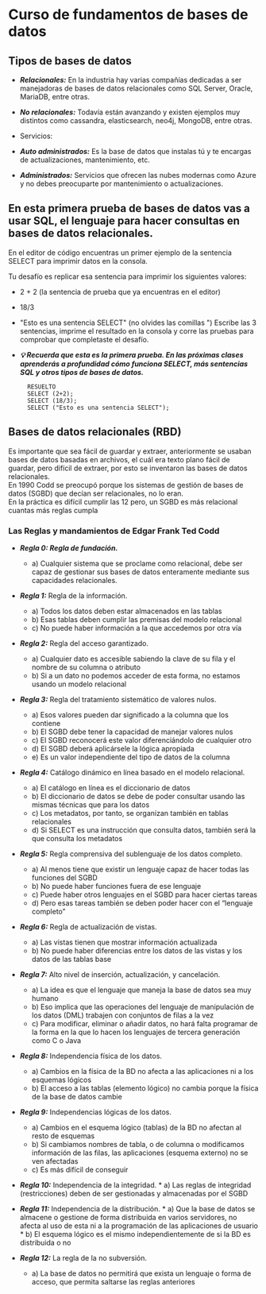 # Curso de fundamentos de bases de datos 
## Tipos de bases de datos
* ***Relacionales:*** En la industria hay varias compañías dedicadas a ser manejadoras de bases de datos relacionales como SQL Server, Oracle, MariaDB, entre otras.
* ***No relacionales:*** Todavía están avanzando y existen ejemplos muy distintos como cassandra, elasticsearch, neo4j, MongoDB, entre otras.

* Servicios:

* ***Auto administrados:*** Es la base de datos que instalas tú y te encargas de actualizaciones, mantenimiento, etc.
* ***Administrados:*** Servicios que ofrecen las nubes modernas como Azure y no debes preocuparte por mantenimiento o actualizaciones.

## En esta primera prueba de bases de datos vas a usar SQL, el lenguaje para hacer consultas en bases de datos relacionales.

En el editor de código encuentras un primer ejemplo de la sentencia SELECT para imprimir datos en la consola.

Tu desafío es replicar esa sentencia para imprimir los siguientes valores:

* 2 + 2 (la sentencia de prueba que ya encuentras en el editor)
* 18/3

* "Esto es una sentencia SELECT" (no olvides las comillas ")
Escribe las 3 sentencias, imprime el resultado en la consola y corre las pruebas para comprobar que completaste el desafío.

* ***💡 Recuerda que esta es la primera prueba. En las próximas clases aprenderás a profundidad cómo funciona SELECT, más sentencias SQL y otros tipos de bases de datos.***

        RESUELTO 
        SELECT (2+2);
        SELECT (18/3);
        SELECT ("Esto es una sentencia SELECT");

## Bases de datos relacionales (RBD)

Es importante que sea fácil de guardar y extraer, anteriormente se usaban bases de datos basadas en archivos, el cuál era texto plano fácil de guardar, pero difícil de extraer, por esto se inventaron las bases de datos relacionales.<br>
En 1990 Codd se preocupó porque los sistemas de gestión de bases de datos (SGBD) que decían ser relacionales, no lo eran.<br> En la práctica es difícil cumplir las 12 pero, un SGBD es más relacional cuantas más reglas cumpla

### Las Reglas y mandamientos de Edgar Frank Ted Codd

* ***Regla 0: Regla de fundación.*** 
    * a) Cualquier sistema que se proclame como relacional, debe ser capaz de gestionar sus bases de datos enteramente mediante sus capacidades relacionales.

* ***Regla 1:*** Regla de la información.
    * a) Todos los datos deben estar almacenados en las tablas
    * b) Esas tablas deben cumplir las premisas del modelo relacional
    * c) No puede haber información a la que accedemos por otra vía

* ***Regla 2:*** Regla del acceso garantizado.
    * a) Cualquier dato es accesible sabiendo la clave de su fila y el nombre de su columna o atributo
    * b) Si a un dato no podemos acceder de esta forma, no estamos usando un modelo relacional

* ***Regla 3:*** Regla del tratamiento sistemático de valores nulos.
    * a) Esos valores pueden dar significado a la columna que los contiene
    * b) El SGBD debe tener la capacidad de manejar valores nulos
    * c) El SGBD reconocerá este valor diferenciándolo de cualquier otro
    * d) El SGBD deberá aplicársele la lógica apropiada
    * e) Es un valor independiente del tipo de datos de la columna

* ***Regla 4:*** Catálogo dinámico en línea basado en el modelo relacional.
    * a) El catálogo en línea es el diccionario de datos
    * b) El diccionario de datos se debe de poder consultar usando las mismas técnicas que para los datos
    * c) Los metadatos, por tanto, se organizan también en tablas relacionales
    * d) Si SELECT es una instrucción que consulta datos, también será la que consulta los metadatos

* ***Regla 5:*** Regla comprensiva del sublenguaje de los datos completo.
    * a) Al menos tiene que existir un lenguaje capaz de hacer todas las funciones del SGBD
    * b) No puede haber funciones fuera de ese lenguaje
    * c) Puede haber otros lenguajes en el SGBD para hacer ciertas tareas
    * d) Pero esas tareas también se deben poder hacer con el “lenguaje completo”

* ***Regla 6:*** Regla de actualización de vistas.
    * a) Las vistas tienen que mostrar información actualizada
    * b) No puede haber diferencias entre los datos de las vistas y los datos de las tablas base

* ***Regla 7:*** Alto nivel de inserción, actualización, y cancelación.
    * a) La idea es que el lenguaje que maneja la base de datos sea muy humano
    * b) Eso implica que las operaciones del lenguaje de manipulación de los datos (DML) trabajen con conjuntos de filas a la vez
    * c) Para modificar, eliminar o añadir datos, no hará falta programar de la forma en la que lo hacen los lenguajes de tercera generación como C o Java

* ***Regla 8:*** Independencia física de los datos.
    * a) Cambios en la física de la BD no afecta a las aplicaciones ni a los esquemas lógicos
    * b) El acceso a las tablas (elemento lógico) no cambia porque la física de la base de datos cambie

* ***Regla 9:*** Independencias lógicas de los datos.
    * a) Cambios en el esquema lógico (tablas) de la BD no afectan al resto de esquemas
    * b) Si cambiamos nombres de tabla, o de columna o modificamos información de las filas, las aplicaciones (esquema externo) no se ven afectadas
    * c) Es más difícil de conseguir

* ***Regla 10:*** Independencia de la integridad.
        * a) Las reglas de integridad (restricciones) deben de ser gestionadas y almacenadas por el SGBD

* ***Regla 11:*** Independencia de la distribución.
        * a) Que la base de datos se almacene o gestione de forma distribuida en varios servidores, no afecta al uso de esta ni a la programación de las aplicaciones de usuario
        * b) El esquema lógico es el mismo independientemente de si la BD es distribuida o no

* ***Regla 12:*** La regla de la no subversión.
    * a) La base de datos no permitirá que exista un lenguaje o forma de acceso, que permita saltarse las reglas anteriores
